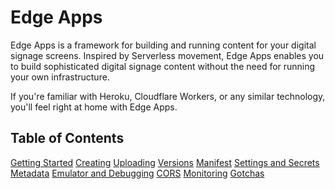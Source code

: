 # Edge Apps

Edge Apps is a framework for building and running content for your digital signage screens. Inspired by Serverless movement, Edge Apps enables you to build sophisticated digital signage content without the need for running your own infrastructure.

If you're familiar with Heroku, Cloudflare Workers, or any similar technology, you'll feel right at home with Edge Apps.

## Table of Contents

[Getting Started](GettingStarted.md)
[Creating](Creating.md)
[Uploading](Uploading.md)
[Versions](Versions.md)
[Manifest](Manifest.md)
[Settings and Secrets](SettingsAndSecrets.md)
[Metadata](Metadata.md)
[Emulator and Debugging](EmulatorAndDebugging.md)
[CORS](CORS.md)
[Monitoring](Monitoring.md)
[Gotchas](Gotchas.md)
